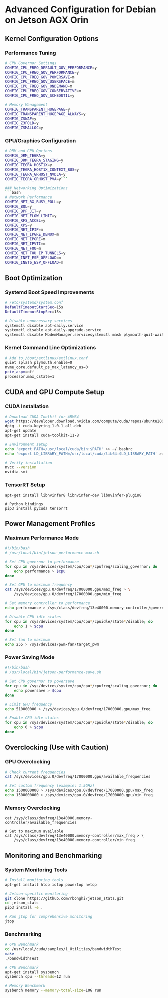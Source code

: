 # Advanced Configuration for Debian on Jetson AGX Orin

## Kernel Configuration Options

### Performance Tuning
```bash
# CPU Governor Settings
CONFIG_CPU_FREQ_DEFAULT_GOV_PERFORMANCE=y
CONFIG_CPU_FREQ_GOV_PERFORMANCE=y
CONFIG_CPU_FREQ_GOV_POWERSAVE=m
CONFIG_CPU_FREQ_GOV_USERSPACE=m
CONFIG_CPU_FREQ_GOV_ONDEMAND=m
CONFIG_CPU_FREQ_GOV_CONSERVATIVE=m
CONFIG_CPU_FREQ_GOV_SCHEDUTIL=y

# Memory Management
CONFIG_TRANSPARENT_HUGEPAGE=y
CONFIG_TRANSPARENT_HUGEPAGE_ALWAYS=y
CONFIG_ZSWAP=y
CONFIG_Z3FOLD=y
CONFIG_ZSMALLOC=y
```

### GPU/Graphics Configuration
```bash
# DRM and GPU Options
CONFIG_DRM_TEGRA=y
CONFIG_DRM_TEGRA_STAGING=y
CONFIG_TEGRA_HOST1X=y
CONFIG_TEGRA_HOST1X_CONTEXT_BUS=y
CONFIG_TEGRA_GRHOST_NVDLA=y
CONFIG_TEGRA_GRHOST_PVA=y```

### Networking Optimizations
```bash
# Network Performance
CONFIG_NET_RX_BUSY_POLL=y
CONFIG_BQL=y
CONFIG_BPF_JIT=y
CONFIG_NET_FLOW_LIMIT=y
CONFIG_RFS_ACCEL=y
CONFIG_XPS=y
CONFIG_NET_IPIP=m
CONFIG_NET_IPGRE_DEMUX=m
CONFIG_NET_IPGRE=m
CONFIG_NET_IPVTI=m
CONFIG_NET_FOU=m
CONFIG_NET_FOU_IP_TUNNELS=y
CONFIG_INET_ESP_OFFLOAD=m
CONFIG_INET6_ESP_OFFLOAD=m
```

## Boot Optimization

### Systemd Boot Speed Improvements
```bash
# /etc/systemd/system.conf
DefaultTimeoutStartSec=15s
DefaultTimeoutStopSec=15s

# Disable unnecessary services
systemctl disable apt-daily.service
systemctl disable apt-daily-upgrade.service
systemctl disable ModemManager.servicesystemctl mask plymouth-quit-wait.service
```

### Kernel Command Line Optimizations
```bash
# Add to /boot/extlinux/extlinux.conf
quiet splash plymouth.enable=0 
nvme_core.default_ps_max_latency_us=0 
pcie_aspm=off 
processor.max_cstate=1 
```

## CUDA and GPU Compute Setup

### CUDA Installation
```bash
# Download CUDA Toolkit for ARM64
wget https://developer.download.nvidia.com/compute/cuda/repos/ubuntu2004/sbsa/cuda-keyring_1.0-1_all.deb
dpkg -i cuda-keyring_1.0-1_all.deb
apt-get update
apt-get install cuda-toolkit-11-8

# Environment setup
echo 'export PATH=/usr/local/cuda/bin:$PATH' >> ~/.bashrc
echo 'export LD_LIBRARY_PATH=/usr/local/cuda/lib64:$LD_LIBRARY_PATH' >> ~/.bashrc

# Verify installation
nvcc --version
nvidia-smi
```

### TensorRT Setup
```bash# Install TensorRT dependencies
apt-get install libnvinfer8 libnvinfer-dev libnvinfer-plugin8

# Python bindings
pip3 install pycuda tensorrt
```

## Power Management Profiles

### Maximum Performance Mode
```bash
#!/bin/bash
# /usr/local/bin/jetson-performance-max.sh

# Set CPU governor to performance
for cpu in /sys/devices/system/cpu/cpu*/cpufreq/scaling_governor; do
    echo performance > $cpu
done

# Set GPU to maximum frequency
cat /sys/devices/gpu.0/devfreq/17000000.gpu/max_freq > \
    /sys/devices/gpu.0/devfreq/17000000.gpu/min_freq

# Set memory controller to performance
echo performance > /sys/class/devfreq/13e40000.memory-controller/governor

# Disable CPU idle states
for cpu in /sys/devices/system/cpu/cpu*/cpuidle/state*/disable; do
    echo 1 > $cpu
done

# Set fan to maximum
echo 255 > /sys/devices/pwm-fan/target_pwm
```
### Power Saving Mode
```bash
#!/bin/bash
# /usr/local/bin/jetson-performance-save.sh

# Set CPU governor to powersave
for cpu in /sys/devices/system/cpu/cpu*/cpufreq/scaling_governor; do
    echo powersave > $cpu
done

# Limit GPU frequency
echo 510000000 > /sys/devices/gpu.0/devfreq/17000000.gpu/max_freq

# Enable CPU idle states
for cpu in /sys/devices/system/cpu/cpu*/cpuidle/state*/disable; do
    echo 0 > $cpu
done
```

## Overclocking (Use with Caution)

### GPU Overclocking
```bash
# Check current frequencies
cat /sys/devices/gpu.0/devfreq/17000000.gpu/available_frequencies

# Set custom frequency (example: 1.5GHz)
echo 1500000000 > /sys/devices/gpu.0/devfreq/17000000.gpu/max_freq
echo 1500000000 > /sys/devices/gpu.0/devfreq/17000000.gpu/min_freq
```

### Memory Overclocking
```bash# Check available memory frequencies
cat /sys/class/devfreq/13e40000.memory-controller/available_frequencies

# Set to maximum available
cat /sys/class/devfreq/13e40000.memory-controller/max_freq > \
    /sys/class/devfreq/13e40000.memory-controller/min_freq
```

## Monitoring and Benchmarking

### System Monitoring Tools
```bash
# Install monitoring tools
apt-get install htop iotop powertop nvtop

# Jetson-specific monitoring
git clone https://github.com/rbonghi/jetson_stats.git
cd jetson_stats
pip3 install -e .

# Run jtop for comprehensive monitoring
jtop
```

### Benchmarking
```bash
# GPU Benchmark
cd /usr/local/cuda/samples/1_Utilities/bandwidthTest
make
./bandwidthTest

# CPU Benchmark
apt-get install sysbench
sysbench cpu --threads=12 run

# Memory Benchmark
sysbench memory --memory-total-size=10G run
```